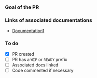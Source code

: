 ### Goal of the PR
<!-- Write goals below in a few sentences -->


### Links of associated documentations
<!-- List docs that will be impacted by the changes, if any -->
- [Documentation1](link)

### To do
<!-- You can expand the list with main planned tasks -->
<!-- In lists, x means item ticked, empty means not ticked -->
- [x] PR created
- [ ] PR has a `WIP` or `READY` prefix
- [ ] Associated docs linked
- [ ] Code commented if necessary
